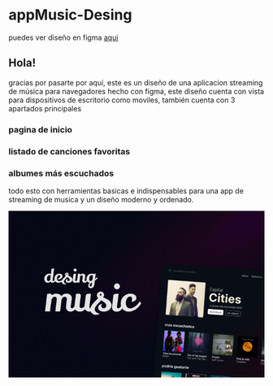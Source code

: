 # appMusic-Desing
puedes ver diseño en figma [aqui](https://www.figma.com/community/file/1449450723489793042/desingmusic)
## Hola!
gracias por pasarte por aquí, este es un diseño de una aplicacion streaming de música para navegadores hecho con figma, este diseño cuenta con vista para dispositivos de escritorio como moviles, también cuenta con 3 apartados principales
### pagina de inicio
### listado de canciones favoritas
### albumes más escuchados
todo esto con herramientas basicas e indispensables para una app de streaming de musica y un diseño moderno y ordenado.

![](https://github.com/INKINSS/appMusic-Desing/blob/main/Captura%20de%20pantalla%202024-12-13%20111727.png)
